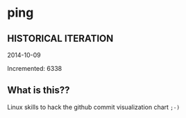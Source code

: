 # ping

## HISTORICAL ITERATION
2014-10-09

Incremented: 6338

## What is this?? 
Linux skills to hack the github commit visualization chart `;-)`
